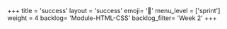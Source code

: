 +++
title = 'success'
layout = 'success'
emoji= '📝'
menu_level = ['sprint']
weight = 4
backlog= 'Module-HTML-CSS'
backlog_filter= 'Week 2'
+++


